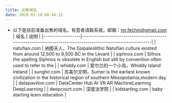 ```yaml
---
title: 出售域名
date: 2020-03-10 08:44:12
---
```



- 以下是目前准备出售的域名，有意者请联系我，邮箱：mr.fechin@gmail.com
| 域名               | 说明                                                                                                         |
|------------------|------------------------------------------------------------------------------------------------------------|
| natufian.com     | 纳图夫人，The Epipaleolithic Natufian culture existed from around 12,500 to 9,500 BC in the Levant              |
| siphnos.com      | Sifnos the spelling Siphnos is obsolete in English but still by convention often used to refer to the      |
| whiddy.com       | 爱尔兰的一个小岛，Whiddy Island Ireland                                                                             |
| sunghir.com      | 苏美尔文明，Sumer is the earliest known civilization in the historical region of southern Mesopotamia,modern day |
| datapavilion.com | DataCenter Hub AI VR AR MachineLearning DeepLearning                                                       |
| deepcourt.com    | 深度法学院                                                                                                      |
| kidstarting.com  | baby starting learn education                                                                              |
